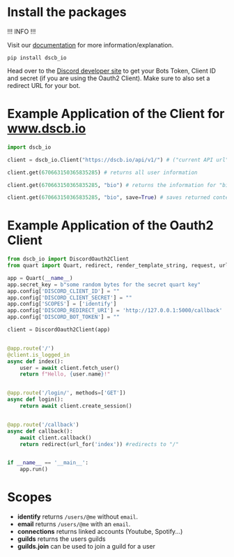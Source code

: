 # Install the packages

!!! INFO !!!

Visit our [documentation](https://docs.dscb.io) for more information/explanation.

`pip install dscb_io`

Head over to the [Discord developer site](https://discord.com/developers/) to get your Bots Token, Client ID and secret (if you are using the Oauth2 Client). Make sure to also set a redirect URL for your bot.

# Example Application of the Client for www.dscb.io
```py
import dscb_io

client = dscb_io.Client("https://dscb.io/api/v1/") # ("current API url")

client.get(670663150365835285) # returns all user information

client.get(670663150365835285, "bio") # returns the information for "bio"

client.get(670663150365835285, "bio", save=True) # saves returned content into {user-ID}.json
```

# Example Application of the Oauth2 Client
```py
from dscb_io import DiscordOauth2Client
from quart import Quart, redirect, render_template_string, request, url_for

app = Quart(__name__)
app.secret_key = b"some random bytes for the secret quart key"
app.config['DISCORD_CLIENT_ID'] = ""
app.config['DISCORD_CLIENT_SECRET'] = ""
app.config['SCOPES'] = ['identify']
app.config['DISCORD_REDIRECT_URI'] = 'http://127.0.0.1:5000/callback'
app.config['DISCORD_BOT_TOKEN'] = ""

client = DiscordOauth2Client(app)


@app.route('/')
@client.is_logged_in
async def index():
    user = await client.fetch_user()
    return f"Hello, {user.name}!"


@app.route('/login/', methods=['GET'])
async def login():
    return await client.create_session()


@app.route('/callback')
async def callback():
    await client.callback()
    return redirect(url_for('index')) #redirects to "/"


if __name__ == '__main__':
    app.run()
```

# Scopes

- **identify** returns `/users/@me` without `email`.
- **email** returns `/users/@me` with an `email`.
- **connections** returns linked accounts (Youtube, Spotify...)
- **guilds** returns the users guilds
- **guilds.join** can be used to join a guild for a user
